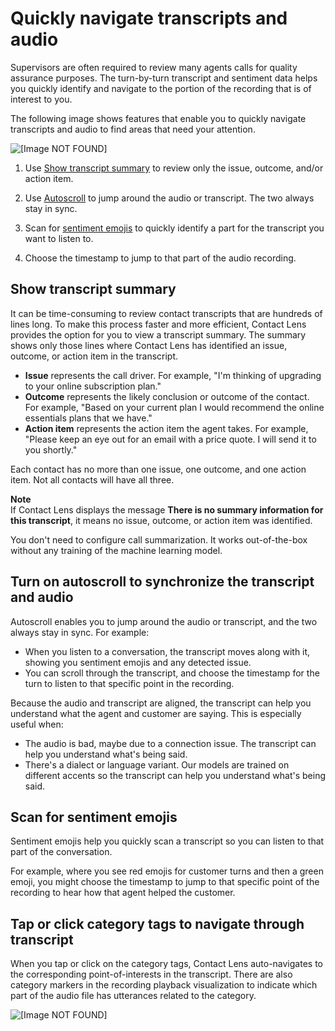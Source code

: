 # Quickly navigate transcripts and audio<a name="turn-by-turn-transcript"></a>

Supervisors are often required to review many agents calls for quality assurance purposes\. The turn\-by\-turn transcript and sentiment data helps you quickly identify and navigate to the portion of the recording that is of interest to you\. 

The following image shows features that enable you to quickly navigate transcripts and audio to find areas that need your attention\. 

![\[Image NOT FOUND\]](http://docs.aws.amazon.com/connect/latest/adminguide/images/contact-lens-navigate-transcripts2.png)

1. Use [Show transcript summary](#contact-lens-contact-summarization) to review only the issue, outcome, and/or action item\.

1. Use [Autoscroll](#autoscroll) to jump around the audio or transcript\. The two always stay in sync\.

1. Scan for [sentiment emojis](#sentiment-emojis) to quickly identify a part for the transcript you want to listen to\.

1. Choose the timestamp to jump to that part of the audio recording\.

## Show transcript summary<a name="contact-lens-contact-summarization"></a>

It can be time\-consuming to review contact transcripts that are hundreds of lines long\. To make this process faster and more efficient, Contact Lens provides the option for you to view a transcript summary\. The summary shows only those lines where Contact Lens has identified an issue, outcome, or action item in the transcript\. 
+ **Issue** represents the call driver\. For example, "I'm thinking of upgrading to your online subscription plan\." 
+ **Outcome** represents the likely conclusion or outcome of the contact\. For example, "Based on your current plan I would recommend the online essentials plans that we have\."
+ **Action item** represents the action item the agent takes\. For example, "Please keep an eye out for an email with a price quote\. I will send it to you shortly\."

Each contact has no more than one issue, one outcome, and one action item\. Not all contacts will have all three\. 

**Note**  
If Contact Lens displays the message **There is no summary information for this transcript**, it means no issue, outcome, or action item was identified\.

You don't need to configure call summarization\. It works out\-of\-the\-box without any training of the machine learning model\. 

## Turn on autoscroll to synchronize the transcript and audio<a name="autoscroll"></a>

Autoscroll enables you to jump around the audio or transcript, and the two always stay in sync\. For example:
+ When you listen to a conversation, the transcript moves along with it, showing you sentiment emojis and any detected issue\.
+ You can scroll through the transcript, and choose the timestamp for the turn to listen to that specific point in the recording\.

Because the audio and transcript are aligned, the transcript can help you understand what the agent and customer are saying\. This is especially useful when:
+ The audio is bad, maybe due to a connection issue\. The transcript can help you understand what's being said\.
+ There's a dialect or language variant\. Our models are trained on different accents so the transcript can help you understand what's being said\.

## Scan for sentiment emojis<a name="sentiment-emojis"></a>

Sentiment emojis help you quickly scan a transcript so you can listen to that part of the conversation\.

For example, where you see red emojis for customer turns and then a green emoji, you might choose the timestamp to jump to that specific point of the recording to hear how that agent helped the customer\.

## Tap or click category tags to navigate through transcript<a name="category-navigation"></a>

When you tap or click on the category tags, Contact Lens auto\-navigates to the corresponding point\-of\-interests in the transcript\. There are also category markers in the recording playback visualization to indicate which part of the audio file has utterances related to the category\. 

![\[Image NOT FOUND\]](http://docs.aws.amazon.com/connect/latest/adminguide/images/contact-lens-category-tag-navigation.png)